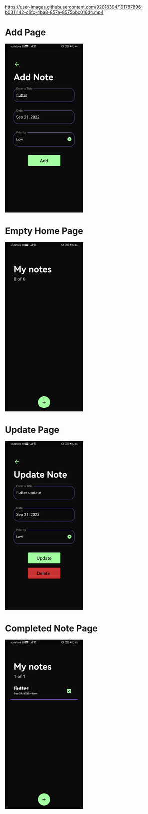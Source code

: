 
https://user-images.githubusercontent.com/92018394/191787896-b0311142-c6fc-4ba8-857e-8575bbc016d4.mp4
<h1>Add Page</h1>
<img src="github_images/todo_add.jpeg" width="250">
<h1>Empty Home Page</h1>
<img src="github_images/todo_empty.jpeg" width="250">
<h1>Update Page</h1>
<img src="github_images/todo_update.jpeg" width="250">
<h1>Completed Note Page</h1>
<img src="github_images/todo_line.jpeg" width="250">


